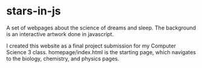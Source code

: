 # stars-in-js
A set of webpages about the science of dreams and sleep. The background is an interactive artwork done in javascript.

I created this website as a final project submission for my Computer Science 3 class. homepage/index.html is the starting page, which navigates to the biology, chemistry, and physics pages.
